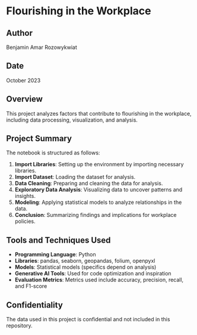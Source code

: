 # Flourishing in the Workplace

## Author
Benjamin Amar Rozowykwiat

## Date
October 2023

## Overview
This project analyzes factors that contribute to flourishing in the workplace, including data processing, visualization, and analysis.

## Project Summary
The notebook is structured as follows:
1. **Import Libraries**: Setting up the environment by importing necessary libraries.
2. **Import Dataset**: Loading the dataset for analysis.
3. **Data Cleaning**: Preparing and cleaning the data for analysis.
4. **Exploratory Data Analysis**: Visualizing data to uncover patterns and insights.
5. **Modeling**: Applying statistical models to analyze relationships in the data.
6. **Conclusion**: Summarizing findings and implications for workplace policies.

## Tools and Techniques Used
- **Programming Language**: Python
- **Libraries**: pandas, seaborn, geopandas, folium, openpyxl
- **Models**: Statistical models (specifics depend on analysis)
- **Generative AI Tools**: Used for code optimization and inspiration
- **Evaluation Metrics**: Metrics used include accuracy, precision, recall, and F1-score

## Confidentiality
The data used in this project is confidential and not included in this repository.
